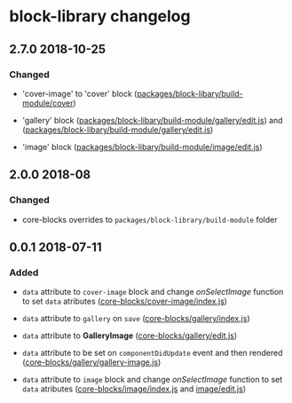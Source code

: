 # block-library changelog

## 2.7.0 2018-10-25

### Changed

- 'cover-image' to 'cover' block ([packages/block-libary/build-module/cover](https://github.com/front/gutenberg-js/blob/v2.7.0/src/js/gutenberg-overrides/packages/block-libary/build-module/cover))

- 'gallery' block ([packages/block-libary/build-module/gallery/edit.js](https://github.com/front/gutenberg-js/blob/v2.7.0/src/js/gutenberg-overrides/packages/block-libary/build-module/gallery/edit.js)) and ([packages/block-libary/build-module/gallery/edit.js](https://github.com/front/gutenberg-js/blob/v2.7.0/src/js/gutenberg-overrides/packages/block-libary/build-module/gallery/gallery-image.js))

- 'image' block ([packages/block-libary/build-module/image/edit.js](https://github.com/front/gutenberg-js/blob/v2.7.0/src/js/gutenberg-overrides/packages/block-libary/build-module/image/edit.js))

## 2.0.0 2018-08

### Changed

- core-blocks overrides to `packages/block-library/build-module` folder

## 0.0.1 2018-07-11

### Added

- `data` attribute to `cover-image` block and change *onSelectImage* function to set `data` atributes ([core-blocks/cover-image/index.js](https://github.com/front/gutenberg-js/blob/v0.0.1/src/js/gutenberg-overrides/cover-image/index.js))

- `data` attribute to `gallery` on `save` ([core-blocks/gallery/index.js](https://github.com/front/gutenberg-js/blob/v0.0.1/src/js/gutenberg-overrides/core-blocks/gallery/index.js))

- `data` attribute to **GalleryImage** ([core-blocks/gallery/edit.js](https://github.com/front/gutenberg-js/blob/v0.0.1/src/js/gutenberg-overrides/core-blocks/gallery/edit.js))

- `data` attribute to be set on `componentDidUpdate` event and then rendered ([core-blocks/gallery/gallery-image.js](https://github.com/front/gutenberg-js/blob/v0.0.1/src/js/gutenberg-overrides/core-blocks/gallery/gallery-image.js))

- `data` attribute to `image` block and change *onSelectImage* function to set `data` atributes ([core-blocks/image/index.js](https://github.com/front/gutenberg-js/blob/v0.0.1/src/js/gutenberg-overrides/core-blocks/image/edit.js) and [image/edit.js](https://github.com/front/gutenberg-js/blob/v0.0.1/src/js/gutenberg-overrides/core-blocks/image/edit.js))
